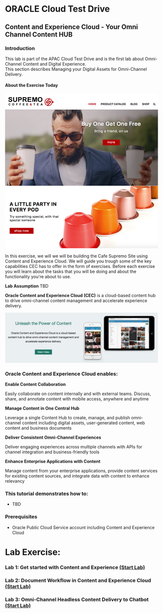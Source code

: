 # ORACLE Cloud Test Drive #

## Content and Experience Cloud - Your Omni Channel Content HUB ##

### Introduction ###
This lab is part of the APAC Cloud Test Drive and is the first lab about Omni-Channel Content and Digital Experience.  
This section describes Managing your Digital Assets for Omni-Channel Delivery.

#### About the Exercise Today ####

![](images/CafeSupremo-HomePage.png)

In this exercise, we will we will be building the Cafe Supremo Site using Content and Experience Cloud. We will guide you trough some of the key capabilities CEC has to offer in the form of exercises. Before each exercise you will learn about the tasks that you will be doing and about the functionality you're about to use.

**Lab Assumption**
TBD

**Oracle Content and Experience Cloud (CEC)** is a cloud-based content hub to drive omni-channel content management and accelerate experience delivery.

![](images/CECS-Unleash_the_Power-banner.png)

### Oracle Content and Experience Cloud enables: ###

**Enable Content Collaboration**

Easily collaborate on content internally and with external teams. Discuss, share, and annotate content with mobile access, anywhere and anytime

**Manage Content in One Central Hub**

Leverage a single Content Hub to create, manage, and publish omni-channel content including digital assets, user-generated content, web content and business documents

**Deliver Consistent Omni-Channel Experiences**

Deliver engaging experiences across multiple channels with APIs for channel integration and business-friendly tools

**Enhance Enterprise Applications with Content**

Manage content from your enterprise applications, provide content services for existing content sources, and integrate data with content to enhance relevancy

### This tutorial demonstrates how to: ###
- TBD

### Prerequisites ###
- Oracle Public Cloud Service account including Content and Experience Cloud

# Lab Exercise: #

### Lab 1: Get started with Content and Experience [(Start Lab)](100/101-CecsLab.md) ### 

### Lab 2: Document Workflow in Content and Experience Cloud [(Start Lab)](200/201-CecsPCSLab.md) ###

### Lab 3: Omni-Channel Headless Content Delivery to Chatbot [(Start Lab)](300/301-CecsBOTLab.md) ###


